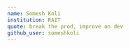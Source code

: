```yaml
---
name: Somesh Koli
institution: RAIT 
quote: break the prod, improve on dev
github_user: someshkoli
---
```

